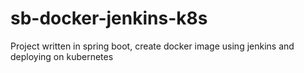 # sb-docker-jenkins-k8s
Project written in spring boot, create docker image using jenkins and deploying on kubernetes
